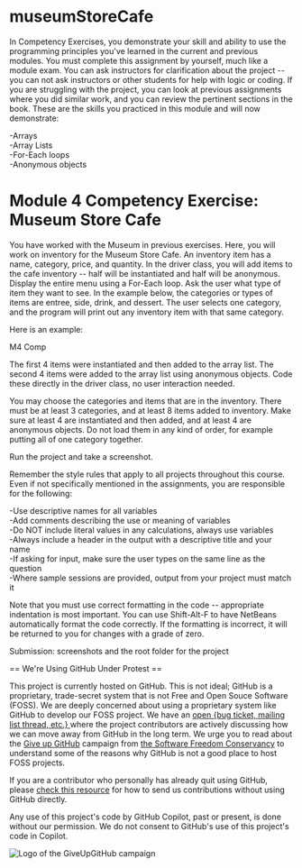 # museumStoreCafe
In Competency Exercises, you demonstrate your skill and ability to use the programming principles you've learned in the current and previous modules. You must complete this assignment by yourself, much like a module exam. You can ask instructors for clarification about the project -- you can not ask instructors or other students for help with logic or coding. If you are struggling with the project, you can look at previous assignments where you did similar work, and you can review the pertinent sections in the book.  These are the skills you practiced in this module and will now demonstrate: 

-Arrays     
-Array Lists     
-For-Each loops     
-Anonymous objects 

# Module 4 Competency Exercise: Museum Store Cafe 

You have worked with the Museum in previous exercises. Here, you will work on inventory for the Museum Store Cafe. An inventory item has a name, category, price, and quantity. In the driver class, you will add items to the cafe inventory -- half will be instantiated and half will be anonymous. Display the entire menu using a For-Each loop. Ask the user what type of item they want to see. In the example below, the categories or types of items are entree, side, drink, and dessert. The user selects one category, and the program will print out any inventory item with that same category.  

Here is an example:  

M4 Comp  

The first 4 items were instantiated and then added to the array list. The second 4 items were added to the array list using anonymous objects. Code these directly in the driver class, no user interaction needed.  

You may choose the categories and items that are in the inventory. There must be at least 3 categories, and at least 8 items added to inventory. Make sure at least 4 are instantiated and then added, and at least 4 are anonymous objects. Do not load them in any kind of order, for example putting all of one category together.   

Run the project and take a screenshot.      

Remember the style rules that apply to all projects throughout this course. Even if not specifically mentioned in the assignments, you are responsible for the following:  

-Use descriptive names for all variables     
-Add comments describing the use or meaning of variables     
-Do NOT include literal values in any calculations, always use variables     
-Always include a header in the output with a descriptive title and your name     
-If asking for input, make sure the user types on the same line as the question     
-Where sample sessions are provided, output from your project must match it  

Note that you must use correct formatting in the code -- appropriate indentation is most important. You can use Shift-Alt-F to have NetBeans automatically format the code correctly. If the formatting is incorrect, it will be returned to you for changes with a grade of zero.  

Submission: screenshots and the root folder for the project


== We're Using GitHub Under Protest ==

This project is currently hosted on GitHub.  This is not ideal; GitHub is a
proprietary, trade-secret system that is not Free and Open Souce Software
(FOSS).  We are deeply concerned about using a proprietary system like GitHub
to develop our FOSS project.  We have an
[open {bug ticket, mailing list thread, etc.} ](INSERT_LINK) where the
project contributors are actively discussing how we can move away from GitHub
in the long term.  We urge you to read about the
[Give up GitHub](https://GiveUpGitHub.org) campaign from
[the Software Freedom Conservancy](https://sfconservancy.org) to understand
some of the reasons why GitHub is not a good place to host FOSS projects.

If you are a contributor who personally has already quit using GitHub, please
[check this resource](INSERT_LINK) for how to send us contributions without
using GitHub directly.

Any use of this project's code by GitHub Copilot, past or present, is done
without our permission.  We do not consent to GitHub's use of this project's
code in Copilot.

![Logo of the GiveUpGitHub campaign](https://sfconservancy.org/img/GiveUpGitHub.png)
